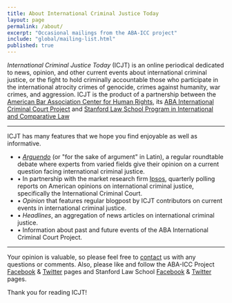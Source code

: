 ```yaml
---
title: About International Criminal Justice Today
layout: page
permalink: /about/
excerpt: "Occasional mailings from the ABA-ICC project"
include: "global/mailing-list.html"
published: true
---
```


*International Criminal Justice Today* (ICJT) is an online periodical dedicated to news, opinion, and other current events about international criminal justice, or the fight to hold criminally accountable those who participate in the international atrocity crimes of genocide, crimes against humanity, war crimes, and aggression. ICJT is the product of a partnership between the [American Bar Association Center for Human Rights](http://www.americanbar.org/groups/human_rights.html), its [ABA International Criminal Court Project](http://www.aba-icc.org) and [Stanford Law School Program in International and Comparative Law](https://www.law.stanford.edu/areas-of-interest/international-and-comparative-law)

---

ICJT has many features that we hope you find enjoyable as well as informative. 


- ▪ [*Arguendo*](http://www.international-criminal-justice-today.org/arguendo/) (or "for 	 the sake of argument" in Latin), a regular roundtable debate where experts from 	  	  varied fields give their opinion on a current question facing international criminal 	   justice.
- ▪ In partnership with the market research firm [Ipsos](http://www.ipsos-na.com/),  	 	 quarterly polling reports on American opinions on international criminal justice, 		specifically the International Criminal Court.
- ▪ *Opinion* that features regular blogpost by ICJT contributors on current events in   	 international criminal justice.
- ▪ *Headlines*, an aggregation of news articles on international criminal justice. 
- ▪ Information about past and future events of the ABA International Criminal Court 		Project.

---

Your opinion is valuable, so please feel free to [contact](http://www.aba-icc.org/the-aba-icc-project/contact/) us with any questions or comments. Also, please like and follow the ABA-ICC Project [Facebook](http://facebook.com/ABAICCProject) & [Twitter](http://twitter.com/ABAICCProject) pages and Stanford Law School [Facebook](https://www.facebook.com/StanfordLawSchool) & [Twitter](https://twitter.com/stanfordlaw) pages. 


Thank you for reading ICJT!